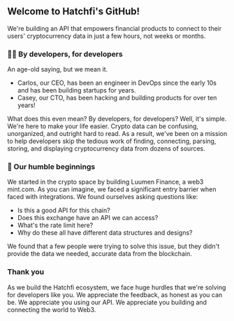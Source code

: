 ## Welcome to Hatchfi's GitHub!

We're building an API that empowers financial products to connect to their users' cryptocurrency data in just a few hours, not weeks or months.

### 🧑‍💻 By developers, for developers

An age-old saying, but we mean it.

- Carlos, our CEO, has been an engineer in DevOps since the early 10s and has been building startups for years.
- Casey, our CTO, has been hacking and building products for over ten years!

What does this even mean? By developers, for developers? Well, it's simple. We're here to make your life easier. Crypto data can be confusing, unorganized, and outright hard to read. As a result, we've been on a mission to help developers skip the tedious work of finding, connecting, parsing, storing, and displaying cryptocurrency data from dozens of sources.

### 🐘 Our humble beginnings 

We started in the crypto space by building Luumen Finance, a web3 mint.com. As you can imagine, we faced a significant entry barrier when faced with integrations. We found ourselves asking questions like:

- Is this a good API for this chain?
- Does this exchange have an API we can access?
- What's the rate limit here?
- Why do these all have different data structures and designs?

We found that a few people were trying to solve this issue, but they didn't provide the data we needed, accurate data from the blockchain.

### Thank you

As we build the Hatchfi ecosystem, we face huge hurdles that we're solving for developers like you. We appreciate the feedback, as honest as you can be. We appreciate you using our API. We appreciate you building and connecting the world to Web3. 
